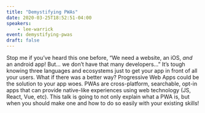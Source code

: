 ```yaml
---
title: "Demystifying PWAs"
date: 2020-03-25T18:52:51-04:00
speakers:
    - lee-warrick
event: demystifying-pwas
draft: false
---
```


Stop me if you’ve heard this one before, “We need a website, an iOS, *and* an android app! But… we don’t have that many developers…” It’s tough knowing three languages and ecosystems just to get your app in front of all your users. What if there was a better way? Progressive Web Apps could be the solution to your app woes. PWAs are cross-platform, searchable, opt-in apps that can provide native-like experiences using web technology (JS, React, Vue, etc). This talk is going to not only explain what a PWA is, but when you should make one and how to do so easily with your existing skills!